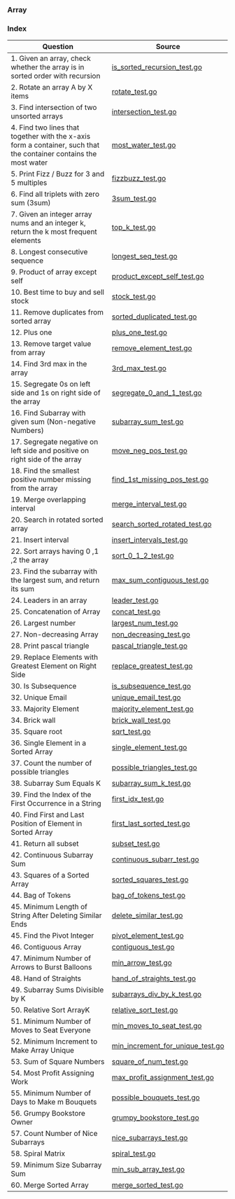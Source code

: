 ### Array

### Index
| Question                                                                                                          | Source                                                                 |
| ----------------------------------------------------------------------------------------------------------------- | ---------------------------------------------------------------------- |
| 1. Given an array, check whether the array is in sorted order with recursion                                      | [is_sorted_recursion_test.go](./is_sorted_recursion_test.go)           |
| 2. Rotate an array A by X items                                                                                   | [rotate_test.go](./rotate_test.go)                                     |
| 3. Find intersection of two unsorted arrays                                                                       | [intersection_test.go](./intersection_test.go)                         |
| 4. Find two lines that together with the x-axis form a container, such that the container contains the most water | [most_water_test.go](./most_water_test.go)                             |
| 5. Print Fizz / Buzz for 3 and 5 multiples                                                                        | [fizzbuzz_test.go](./fizzbuzz_test.go)                                 |
| 6. Find all triplets with zero sum (3sum)                                                                         | [3sum_test.go](./3sum_test.go)                                         |
| 7. Given an integer array nums and an integer k, return the k most frequent elements                              | [top_k_test.go](./top_k_test.go)                                       |
| 8. Longest consecutive sequence                                                                                   | [longest_seq_test.go](./longest_seq_test.go)                           |
| 9. Product of array except self                                                                                   | [product_except_self_test.go](./product_except_self_test.go)           |
| 10. Best time to buy and sell stock                                                                               | [stock_test.go](./stock_test.go)                                       |
| 11. Remove duplicates from sorted array                                                                           | [sorted_duplicated_test.go](./sorted_duplicated_test.go)               |
| 12. Plus one                                                                                                      | [plus_one_test.go](./plus_one_test.go)                                 |
| 13. Remove target value from array                                                                                | [remove_element_test.go](./remove_element_test.go)                     |
| 14. Find 3rd max in the array                                                                                     | [3rd_max_test.go](./3rd_max_test.go)                                   |
| 15. Segregate 0s on left side and 1s on right side of the array                                                   | [segregate_0_and_1_test.go](./segregate_0_and_1_test.go)               |
| 16. Find Subarray with given sum (Non-negative Numbers)                                                           | [subarray_sum_test.go](./subarray_sum_test.go)                         |
| 17. Segregate negative on left side and positive on right side of the array                                       | [move_neg_pos_test.go](./move_neg_pos_test.go)                         |
| 18. Find the smallest positive number missing from the array                                                      | [find_1st_missing_pos_test.go](./find_1st_missing_pos_test.go)         |
| 19. Merge overlapping interval                                                                                    | [merge_interval_test.go](./merge_interval_test.go)                     |
| 20. Search in rotated sorted array                                                                                | [search_sorted_rotated_test.go](./search_sorted_rotated_test.go)       |
| 21. Insert interval                                                                                               | [insert_intervals_test.go](./insert_intervals_test.go)                 |
| 22. Sort arrays having 0 ,1 ,2 the array                                                                          | [sort_0_1_2_test.go](./sort_0_1_2_test.go)                             |
| 23. Find the subarray with the largest sum, and return its sum                                                    | [max_sum_contiguous_test.go](./max_sum_contiguous_test.go)             |
| 24. Leaders in an array                                                                                           | [leader_test.go](./leader_test.go)                                     |
| 25. Concatenation of Array                                                                                        | [concat_test.go](./concat_test.go)                                     |
| 26. Largest number                                                                                                | [largest_num_test.go](./largest_num_test.go)                           |
| 27. Non-decreasing Array                                                                                          | [non_decreasing_test.go](./non_decreasing_test.go)                     |
| 28. Print pascal triangle                                                                                         | [pascal_triangle_test.go](./pascal_triangle_test.go)                   |
| 29. Replace Elements with Greatest Element on Right Side                                                          | [replace_greatest_test.go](./replace_greatest_test.go)                 |
| 30. Is Subsequence                                                                                                | [is_subsequence_test.go](./is_subsequence_test.go)                     |
| 32. Unique Email                                                                                                  | [unique_email_test.go](./unique_email_test.go)                         |
| 33. Majority Element                                                                                              | [majority_element_test.go](./majority_element_test.go)                 |
| 34. Brick wall                                                                                                    | [brick_wall_test.go](./brick_wall_test.go)                             |
| 35. Square root                                                                                                   | [sqrt_test.go](./sqrt_test.go)                                         |
| 36. Single Element in a Sorted Array                                                                              | [single_element_test.go](./single_element_test.go)                     |
| 37. Count the number of possible triangles                                                                        | [possible_triangles_test.go](./possible_triangles_test.go)             |
| 38. Subarray Sum Equals K                                                                                         | [subarray_sum_k_test.go](./subarray_sum_k_test.go)                     |
| 39. Find the Index of the First Occurrence in a String                                                            | [first_idx_test.go](./first_idx_test.go)                               |
| 40. Find First and Last Position of Element in Sorted Array                                                       | [first_last_sorted_test.go](./first_last_sorted_test.go)               |
| 41. Return all subset                                                                                             | [subset_test.go](./subset_test.go)                                     |
| 42. Continuous Subarray Sum                                                                                       | [continuous_subarr_test.go](./continuous_subarr_test.go)               |
| 43. Squares of a Sorted Array                                                                                     | [sorted_squares_test.go](./sorted_squares_test.go)                     |
| 44. Bag of Tokens                                                                                                 | [bag_of_tokens_test.go](./bag_of_tokens_test.go)                       |
| 45. Minimum Length of String After Deleting Similar Ends                                                          | [delete_similar_test.go](./delete_similar_test.go)                     |
| 45. Find the Pivot Integer                                                                                        | [pivot_element_test.go](./pivot_element_test.go)                       |
| 46. Contiguous Array                                                                                              | [contiguous_test.go](./contiguous_test.go)                             |
| 47. Minimum Number of Arrows to Burst Balloons                                                                    | [min_arrow_test.go](./min_arrow_test.go)                               |
| 48. Hand of Straights                                                                                             | [hand_of_straights_test.go](./hand_of_straights_test.go)               |
| 49. Subarray Sums Divisible by K                                                                                  | [subarrays_div_by_k_test.go](./subarrays_div_by_k_test.go)             |
| 50. Relative Sort ArrayK                                                                                          | [relative_sort_test.go](./relative_sort_test.go)                       |
| 51. Minimum Number of Moves to Seat Everyone                                                                      | [min_moves_to_seat_test.go](./min_moves_to_seat_test.go)               |
| 52. Minimum Increment to Make Array Unique                                                                        | [min_increment_for_unique_test.go](./min_increment_for_unique_test.go) |
| 53. Sum of Square Numbers                                                                                         | [square_of_num_test.go](./square_of_num_test.go)                       |
| 54. Most Profit Assigning Work                                                                                    | [max_profit_assignment_test.go](./max_profit_assignment_test.go)       |
| 55. Minimum Number of Days to Make m Bouquets                                                                     | [possible_bouquets_test.go](./possible_bouquets_test.go)               |
| 56. Grumpy Bookstore Owner                                                                                        | [grumpy_bookstore_test.go](./grumpy_bookstore_test.go)                 |
| 57. Count Number of Nice Subarrays                                                                                | [nice_subarrays_test.go](./nice_subarrays_test.go)                     |
| 58. Spiral Matrix                                                                                                 | [spiral_test.go](./spiral_test.go)                                     |
| 59. Minimum Size Subarray Sum                                                                                     | [min_sub_array_test.go](./min_sub_array_test.go)                       |
| 60. Merge Sorted Array                                                                                            | [merge_sorted_test.go](./merge_sorted_test.go)                         |
